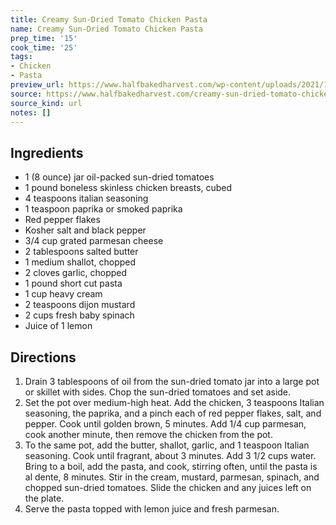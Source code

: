 ```yaml
---
title: Creamy Sun-Dried Tomato Chicken Pasta
name: Creamy Sun-Dried Tomato Chicken Pasta
prep_time: '15'
cook_time: '25'
tags:
- Chicken
- Pasta
preview_url: https://www.halfbakedharvest.com/wp-content/uploads/2021/12/Creamy-Sun-Dried-Tomato-Chicken-Pasta-7.jpg
source: https://www.halfbakedharvest.com/creamy-sun-dried-tomato-chicken-pasta/
source_kind: url
notes: []
---
```


## Ingredients
- 1 (8 ounce) jar oil-packed sun-dried tomatoes
- 1 pound boneless skinless chicken breasts, cubed
- 4 teaspoons italian seasoning
- 1 teaspoon paprika or smoked paprika
- Red pepper flakes
- Kosher salt and black pepper
- 3/4 cup grated parmesan cheese
- 2 tablespoons salted butter
- 1  medium shallot, chopped
- 2 cloves garlic, chopped
- 1 pound short cut pasta
- 1 cup heavy cream
- 2 teaspoons dijon mustard
- 2 cups fresh baby spinach
- Juice of 1 lemon


## Directions
1. Drain 3 tablespoons of oil from the sun-dried tomato jar into a large pot or skillet with sides. Chop the sun-dried tomatoes and set aside.
2. Set the pot over medium-high heat. Add the chicken, 3 teaspoons Italian seasoning, the paprika, and a pinch each of red pepper flakes, salt, and pepper. Cook until golden brown, 5 minutes. Add 1/4 cup parmesan, cook another minute, then remove the chicken from the pot.
3. To the same pot, add the butter, shallot, garlic, and 1 teaspoon Italian seasoning. Cook until fragrant, about 3 minutes. Add 3 1/2 cups water. Bring to a boil, add the pasta, and cook, stirring often, until the pasta is al dente, 8 minutes. Stir in the cream, mustard, parmesan, spinach, and chopped sun-dried tomatoes. Slide the chicken and any juices left on the plate.
4. Serve the pasta topped with lemon juice and fresh parmesan.

